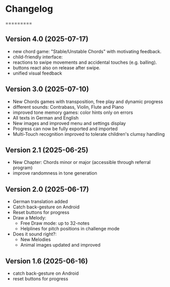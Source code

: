 # Changelog
=========


## Version 4.0 (2025-07-17)
- new chord game: "Stable/Unstable Chords" with motivating feedback.
- child-friendly interface:
 - reactions to swipe movements and accidental touches (e.g. balling).
 - buttons react also on release after swipe.
- unified visual feedback

## Version 3.0 (2025-07-10)
- New Chords games with transposition, free play and dynamic progress
- different sounds: Contrabass, Violin, Flute and Piano
- improved tone memory games: color hints only on errors
- All texts in German and English
- New images and improved menu and settings display
- Progress can now be fully exported and imported
- Multi-Touch recognition improved to tolerate children's clumsy handling

## Version 2.1 (2025-06-25)
- New Chapter: Chords minor or major (accessible through referral program)
- improve randomness in tone generation

## Version 2.0 (2025-06-17)
- German translation added
- Catch back-gesture on Android
- Reset buttons for progress
- Draw a Melody:
  - Free Draw mode: up to 32-notes
  - Helplines for pitch positions in challenge mode
- Does it sound right?:
  - New Melodies
  - Animal images updated and improved


## Version 1.6 (2025-06-16)
- catch back-gesture on Android
- reset buttons for progress

